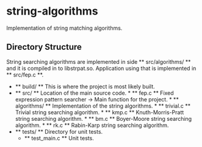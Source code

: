 string-algorithms
=================

Implementation of string matching algorithms.

Directory Structure
-------------------

String searching algorithms are implemented in side ** src/algorithms/ ** and it
is compiled in to libstrpat.so. Application using that is implemented in **
src/fep.c **.

*   ** build/ ** This is where the project is most likely built.
*   ** src/ ** Location of the main source code.
        *   ** fep.c ** Fixed expression pattern searcher -> Main function for the project.
        *   ** algorithms/ ** Implementation of the string algorithms.
            *   ** trivial.c ** Trivial string searching algorithm.
            *   ** kmp.c ** Knuth-Morris-Pratt string searching algorithm.
            *   ** bm.c ** Boyer-Moore string searching algorithm.
            *   ** rk.c ** Rabin-Karp string searching algorithm.
*   ** tests/ **  Directory for unit tests.
       * ** test_main.c ** Unit tests.
